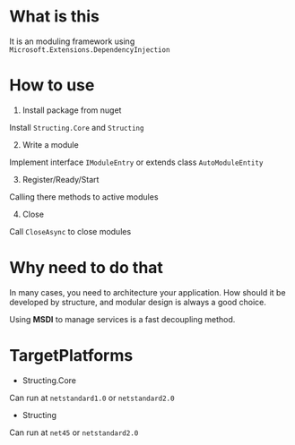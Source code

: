 # What is this

It is an moduling framework using `Microsoft.Extensions.DependencyInjection`

# How to use

1. Install package from nuget

Install `Structing.Core` and `Structing`

2. Write a module

Implement interface `IModuleEntry` or extends class `AutoModuleEntity`

3. Register/Ready/Start

Calling there methods to active modules

4. Close

Call `CloseAsync` to close modules

# Why need to do that

In many cases, you need to architecture your application. How should it be developed by structure, and modular design is always a good choice.

Using **MSDI** to manage services is a fast decoupling method.

# TargetPlatforms

- Structing.Core

Can run at `netstandard1.0` or `netstandard2.0`

- Structing

Can run at `net45` or `netstandard2.0`
